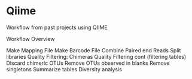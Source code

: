 # Qiime
Workflow from past projects using QIIME

Workflow Overview

Make Mapping File
Make Barcode File 
Combine Paired end Reads
Split libraries
Quality Filtering: Chimeras
Quality Filtering cont (filtering tables)
Discard chimeric OTUs
Remove OTUs observed in blanks
Remove singletons
Summarize tables
Diversity analysis


